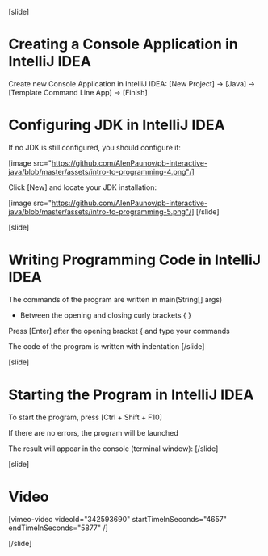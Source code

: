 [slide]
# Creating a Console Application in IntelliJ IDEA
Create new Console Application in IntelliJ IDEA: [New Project] -> [Java] -> [Template Command Line App] -> [Finish]

# Configuring JDK in IntelliJ IDEA
If no JDK is still configured, you should configure it:

[image src="https://github.com/AlenPaunov/pb-interactive-java/blob/master/assets/intro-to-programming-4.png"/]

Click [New] and locate your JDK installation:

[image src="https://github.com/AlenPaunov/pb-interactive-java/blob/master/assets/intro-to-programming-5.png"/]
[/slide]

[slide]
# Writing Programming Code in IntelliJ IDEA
The commands of the program are written in main(String\[\] args)

* Between the opening and closing curly brackets \{ \}

Press \[Enter\] after the opening bracket \{ and type your commands

The code of the program is written with indentation
[/slide]

[slide]
# Starting the Program in IntelliJ IDEA
To start the program, press \[Ctrl + Shift + F10\]

If there are no errors, the program will be launched

The result will appear in the console (terminal window):
[/slide]

[slide]
# Video

[vimeo-video videoId="342593690" startTimeInSeconds="4657" endTimeInSeconds="5877" /]

[/slide]